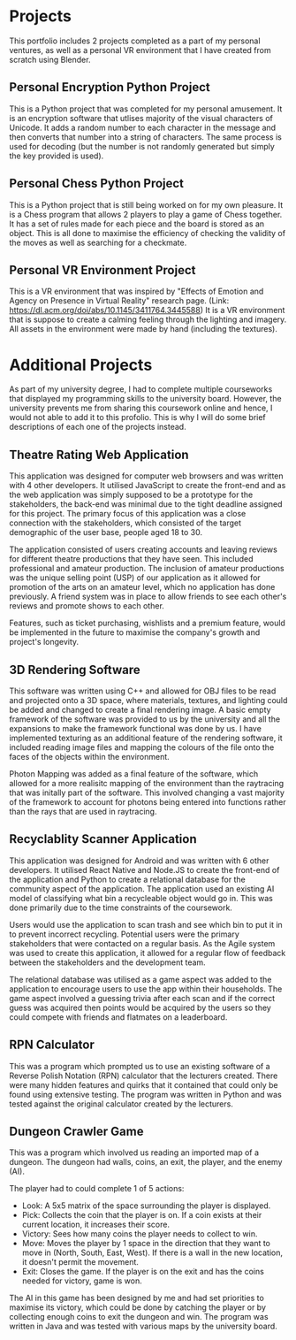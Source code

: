 # Projects
This portfolio includes 2 projects completed as a part of my personal ventures, as well as a personal VR environment that I have created from scratch using Blender.

## Personal Encryption Python Project
This is a Python project that was completed for my personal amusement.
It is an encryption software that utlises majority of the visual characters of Unicode.
It adds a random number to each character in the message and then converts that number into a string of characters.
The same process is used for decoding (but the number is not randomly generated but simply the key provided is used).

## Personal Chess Python Project
This is a Python project that is still being worked on for my own pleasure.
It is a Chess program that allows 2 players to play a game of Chess together.
It has a set of rules made for each piece and the board is stored as an object.
This is all done to maximise the efficiency of checking the validity of the moves as well as searching for a checkmate.

## Personal VR Environment Project
This is a VR environment that was inspired by "Effects of Emotion and Agency on Presence in Virtual Reality" research page.
(Link: https://dl.acm.org/doi/abs/10.1145/3411764.3445588)
It is a VR environment that is suppose to create a calming feeling through the lighting and imagery.
All assets in the environment were made by hand (including the textures).

# Additional Projects
As part of my university degree, I had to complete multiple courseworks that displayed my programming skills to the university board.
However, the university prevents me from sharing this coursework online and hence, I would not able to add it to this profolio.
This is why I will do some brief descriptions of each one of the projects instead.

## Theatre Rating Web Application
This application was designed for computer web browsers and was written with 4 other developers.
It utilised JavaScript to create the front-end and as the web application was simply supposed to be a prototype for the stakeholders, the back-end was minimal due to the tight deadline assigned for this project.
The primary focus of this application was a close connection with the stakeholders, which consisted of the target demographic of the user base, people aged 18 to 30. 

The application consisted of users creating accounts and leaving reviews for different theatre productions that they have seen. This included professional and amateur production.
The inclusion of amateur productions was the unique selling point (USP) of our application as it allowed for promotion of the arts on an amateur level, which no application has done previously.
A friend system was in place to allow friends to see each other's reviews and promote shows to each other.

Features, such as ticket purchasing, wishlists and a premium feature, would be implemented in the future to maximise the company's growth and project's longevity.

## 3D Rendering Software
This software was written using C++ and allowed for OBJ files to be read and projected onto a 3D space, where materials, textures, and lighting could be added and changed to create a final rendering image.
A basic empty framework of the software was provided to us by the university and all the expansions to make the framework functional was done by us. I have implemented texturing as an additional feature of the rendering software, 
it included reading image files and mapping the colours of the file onto the faces of the objects within the environment. 

Photon Mapping was added as a final feature of the software, which allowed for a more realisitc mapping of the environment than the raytracing that was initally part of the software. This involved changing a vast majority of the framework to account for photons being entered into functions rather than the rays that are used in raytracing.

## Recyclablity Scanner Application
This application was designed for Android and was written with 6 other developers.
It utilised React Native and Node.JS to create the front-end of the application and Python to create a relational database for the community aspect of the application.
The application used an existing AI model of classifying what bin a recycleable object would go in. This was done primarily due to the time constraints of the coursework.

Users would use the application to scan trash and see which bin to put it in to prevent incorrect recycling. Potential users were the primary stakeholders that were contacted on a regular basis.
As the Agile system was used to create this application, it allowed for a regular flow of feedback between the stakeholders and the development team.

The relational database was utilised as a game aspect was added to the application to encourage users to use the app within their households. 
The game aspect involved a guessing trivia after each scan and if the correct guess was acquired then points would be acquired by the users so they could compete with friends and flatmates on a leaderboard.

## RPN Calculator
This was a program which prompted us to use an existing software of a Reverse Polish Notation (RPN) calculator that the lecturers created.
There were many hidden features and quirks that it contained that could only be found using extensive testing. 
The program was written in Python and was tested against the original calculator created by the lecturers.

## Dungeon Crawler Game
This was a program which involved us reading an imported map of a dungeon. The dungeon had walls, coins, an exit, the player, and the enemy (AI).

The player had to could complete 1 of 5 actions:
- Look: A 5x5 matrix of the space surrounding the player is displayed.
- Pick: Collects the coin that the player is on. If a coin exists at their current location, it increases their score.
- Victory: Sees how many coins the player needs to collect to win.
- Move: Moves the player by 1 space in the direction that they want to move in (North, South, East, West). If there is a wall in the new location, it doesn't permit the movement.
- Exit: Closes the game. If the player is on the exit and has the coins needed for victory, game is won.

The AI in this game has been designed by me and had set priorities to maximise its victory, which could be done by catching the player or by collecting enough coins to exit the dungeon and win.
The program was written in Java and was tested with various maps by the university board.
